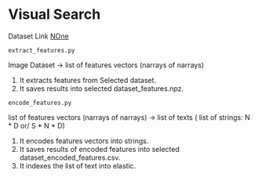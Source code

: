 # Visual Search

 Dataset Link [NOne](nothing)

`extract_features.py` 

Image Dataset -> list of features vectors (narrays of narrays)

1. It extracts features from Selected dataset.
2. It saves results into selected dataset_features.npz.



`encode_features.py`

list of features vectors (narrays of narrays) -> list of texts ( list of strings: N * D or/ S * N * D)

1. It encodes features vectors into strings.
2. It saves results of encoded features into selected dataset_encoded_features.csv.
3. It indexes the list of text into elastic.